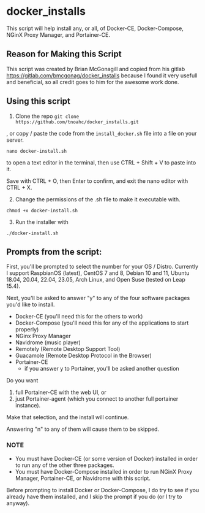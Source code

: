 # docker_installs
This script will help install any, or all, of Docker-CE, Docker-Compose, NGinX Proxy Manager, and Portainer-CE.

## Reason for Making this Script
This script was created by Brian McGonagill and copied from his gitlab https://gitlab.com/bmcgonag/docker_installs because I found it very usefull and beneficial, so all credit goes to him for the awesome work done.

## Using this script

1. Clone the repo
`git clone https://github.com/tnoahc/docker_installs.git`

, or copy / paste the code from the `install_docker.sh` file into a file on your server. 

`nano docker-install.sh`

to open a text editor in the terminal, then use CTRL + Shift + V to paste into it.

Save with CTRL + O, then Enter to confirm, and exit the nano editor with CTRL + X.

2. Change the permissions of the .sh file to make it executable with.

`chmod +x docker-install.sh`

3. Run the installer with

`./docker-install.sh`

## Prompts from the script:
First, you'll be prompted to select the number for your OS / Distro.  Currently I support RaspbianOS (latest), CentOS 7 and 8, Debian 10 and 11, Ubuntu 18.04, 20.04, 22.04, 23.05, Arch Linux, and Open Suse (tested on Leap 15.4). 

Next, you'll be asked to answer "y" to any of the four software packages you'd like to install. 
- Docker-CE (you'll need this for the others to work)
- Docker-Compose (you'll need this for any of the applications to start properly)
- NGinx Proxy Manager
- Navidrome (music player)
- Remotely (Remote Desktop Support Tool)
- Guacamole (Remote Desktop Protocol in the Browser)
- Portainer-CE
  - if you answer y to Portainer, you'll be asked another question

Do you want 
  1. full Portainer-CE with the web UI, or 
  2. just Portainer-agent (which you connect to another full portainer instance). 

Make that selection, and the install will continue.

Answering "n" to any of them will cause them to be skipped.

### NOTE
* You must have Docker-CE (or some version of Docker) installed in order to run any of the other three packages.
* You must have Docker-Compose installed in order to run NGinX Proxy Manager, Portainer-CE, or Navidrome with this script.

Before prompting to install Docker or Docker-Compose, I do try to see if you already have them installed, and I skip the prompt if you do (or I try to anyway).

